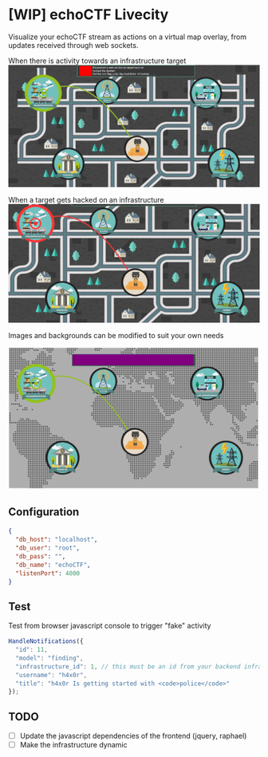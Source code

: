 # [WIP] echoCTF Livecity
Visualize your echoCTF stream as actions on a virtual map overlay, from updates received through web sockets.

When there is activity towards an infrastructure target
![When there is activity towards an infrastructure target](activity.png)

When a target gets hacked on an infrastructure
![User headshotted a target](headshot.png)

Images and backgrounds can be modified to suit your own needs

![Alternative background](alt-background.png)


## Configuration
```json
{
  "db_host": "localhost",
  "db_user": "root",
  "db_pass": "",
  "db_name": "echoCTF",
  "listenPort": 4000
}
```

## Test
Test from browser javascript console to trigger "fake" activity
```js
HandleNotifications({
  "id": 11,
  "model": "finding",
  "infrastructure_id": 1, // this must be an id from your backend infrastructure
  "username": "h4x0r",
  "title": "h4x0r Is getting started with <code>police</code>"
});
```
## TODO

* [ ] Update the javascript dependencies of the frontend (jquery, raphael)
* [ ] Make the infrastructure dynamic